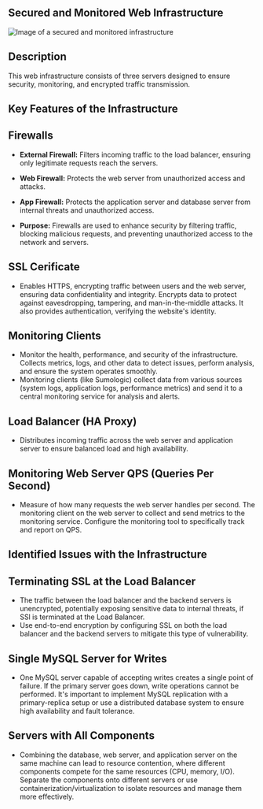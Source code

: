 ## Secured and Monitored Web Infrastructure

![Image of a secured and monitored infrastructure](https://imgur.com/076VHlv)

## Description
This web infrastructure consists of three servers designed to ensure security, monitoring, and encrypted traffic transmission.

## Key Features of the Infrastructure

## Firewalls
- **External Firewall:** Filters incoming traffic to the load balancer, ensuring only legitimate requests reach the servers.

- **Web Firewall:** Protects the web server from unauthorized access and attacks.

- **App Firewall:** Protects the application server and database server from internal threats and unauthorized access.

- **Purpose:** Firewalls are used to enhance security by filtering traffic, blocking malicious requests, and preventing unauthorized access to the network and servers.

## SSL Cerificate
- Enables HTTPS, encrypting traffic between users and the web server, ensuring data confidentiality and integrity. Encrypts data to protect against eavesdropping, tampering, and man-in-the-middle attacks. It also provides authentication, verifying the website's identity.

## Monitoring Clients
- Monitor the health, performance, and security of the infrastructure. Collects metrics, logs, and other data to detect issues, perform analysis, and ensure the system operates smoothly.
- Monitoring clients (like Sumologic) collect data from various sources (system logs, application logs, performance metrics) and send it to a central monitoring service for analysis and alerts.

## Load Balancer (HA Proxy)
- Distributes incoming traffic across the web server and application server to ensure balanced load and high availability.

## Monitoring Web Server QPS (Queries Per Second)
- Measure of how many requests the web server handles per second. The monitoring client on the web server to collect and send metrics to the monitoring service. Configure the monitoring tool to specifically track and report on QPS.

## Identified Issues with the Infrastructure

## Terminating SSL at the Load Balancer
-  The traffic between the load balancer and the backend servers is unencrypted, potentially exposing sensitive data to internal threats, if SSl is terminated at the Load Balancer.
-  Use end-to-end encryption by configuring SSL on both the load balancer and the backend servers to mitigate this type of vulnerability.

## Single MySQL Server for Writes
-  One MySQL server capable of accepting writes creates a single point of failure. If the primary server goes down, write operations cannot be performed. It's important to  implement MySQL replication with a primary-replica setup or use a distributed database system to ensure high availability and fault tolerance.

## Servers with All Components
- Combining the database, web server, and application server on the same machine can lead to resource contention, where different components compete for the same resources (CPU, memory, I/O). Separate the components onto different servers or use containerization/virtualization to isolate resources and manage them more effectively.
